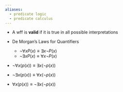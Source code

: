 ```yaml
---
aliases:
  - predicate logic
  - predicate calculus
---
```



- A wff is **valid** if it is true in all possible interpretations

- De Morgan’s Laws for Quantifiers
	- $\lnot\forall{x}P(x)\equiv \exists x\lnot P(x)$
	- $\lnot\exists{x}P(x)\equiv \forall x\lnot P(x)$

- $\lnot\forall{x(p(x))\equiv{\exists{x(\lnot{p(x)})}}}$
- $\lnot\exists{x(p(x))\equiv{\forall{x(\lnot{p(x)})}}}$
- $\forall{x(p(x))\equiv{\lnot\exists{x(\lnot{p(x)})}}}$
